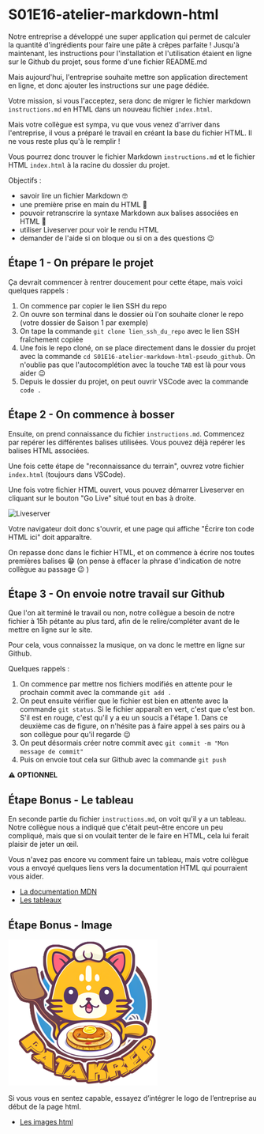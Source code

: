 # S01E16-atelier-markdown-html

Notre entreprise a développé une super application qui permet de calculer la quantité d'ingrédients pour faire une pâte à crêpes parfaite !
Jusqu'à maintenant, les instructions pour l'installation et l'utilisation étaient en ligne sur le Github du projet, sous forme d'une fichier README.md

Mais aujourd'hui, l'entreprise souhaite mettre son application directement en ligne, et donc ajouter les instructions sur une page dédiée.

Votre mission, si vous l'acceptez, sera donc de migrer le fichier markdown `instructions.md` en HTML dans un nouveau fichier `index.html`.

Mais votre collègue est sympa, vu que vous venez d'arriver dans l'entreprise, il vous a préparé le travail en créant la base du fichier HTML. Il ne vous reste plus qu'à le remplir !

Vous pourrez donc trouver le fichier Markdown `instructions.md` et le fichier HTML `index.html` à la racine du dossier du projet.

Objectifs : 
* savoir lire un fichier Markdown :nerd_face:
* une première prise en main du HTML :partying_face:
* pouvoir retranscrire la syntaxe Markdown aux balises associées en HTML :eyes:
* utiliser Liveserver pour voir le rendu HTML
* demander de l'aide si on bloque ou si on a des questions :wink:


## Étape 1 - On prépare le projet

Ça devrait commencer à rentrer doucement pour cette étape, mais voici quelques rappels :
1. On commence par copier le lien SSH du repo
2. On ouvre son terminal dans le dossier où l'on souhaite cloner le repo (votre dossier de Saison 1 par exemple)
3. On tape la commande `git clone lien_ssh_du_repo` avec le lien SSH fraîchement copiée
4. Une fois le repo cloné, on se place directement dans le dossier du projet avec la commande `cd S01E16-atelier-markdown-html-pseudo_github`. On n'oublie pas que l'autocomplétion avec la touche `TAB` est là pour vous aider :wink:
5. Depuis le dossier du projet, on peut ouvrir VSCode avec la commande `code .`

## Étape 2 - On commence à bosser

Ensuite, on prend connaissance du fichier `instructions.md`.
Commencez par repérer les différentes balises utilisées.
Vous pouvez déjà repérer les balises HTML associées.

Une fois cette étape de "reconnaissance du terrain", ouvrez votre fichier `index.html` (toujours dans VSCode).

Une fois votre fichier HTML ouvert, vous pouvez démarrer Liveserver en cliquant sur le bouton "Go Live" situé tout en bas à droite.

![Liveserver](https://cdn.discordapp.com/attachments/564730692039081996/1045374726270374008/image.png)

Votre navigateur doit donc s'ouvrir, et une page qui affiche "Écrire ton code HTML ici" doit apparaître.

On repasse donc dans le fichier HTML, et on commence à écrire nos toutes premières balises :grin: (on pense à effacer la phrase d'indication de notre collègue au passage :wink: )

## Étape 3 - On envoie notre travail sur Github

Que l'on ait terminé le travail ou non, notre collègue a besoin de notre fichier à 15h pétante au plus tard, afin de le relire/compléter avant de le mettre en ligne sur le site.

Pour cela, vous connaissez la musique, on va donc le mettre en ligne sur Github.

Quelques rappels :
1. On commence par mettre nos fichiers modifiés en attente pour le prochain commit avec la commande `git add .`
2. On peut ensuite vérifier que le fichier est bien en attente avec la commande `git status`. Si le fichier apparaît en vert, c'est que c'est bon. S'il est en rouge, c'est qu'il y a eu un soucis a l'étape 1. Dans ce deuxième cas de figure, on n'hésite pas à faire appel à ses pairs ou à son collègue pour qu'il regarde :wink:
3. On peut désormais créer notre commit avec `git commit -m "Mon message de commit"`
4. Puis on envoie tout cela sur Github avec la commande `git push`


:warning: **OPTIONNEL**
## Étape Bonus - Le tableau 

En seconde partie du fichier `instructions.md`, on voit qu'il y a un tableau.
Notre collègue nous a indiqué que c'était peut-être encore un peu compliqué, mais que si on voulait tenter de le faire en HTML, cela lui ferait plaisir de jeter un œil.

Vous n'avez pas encore vu comment faire un tableau, mais votre collègue vous a envoyé quelques liens vers la documentation HTML qui pourraient vous aider.

* [La documentation MDN](https://developer.mozilla.org/en-US/docs/Web/HTML/Element/table)
* [Les tableaux](https://www.w3schools.com/html/html_tables.asp)

## Étape Bonus - Image

![Logo](logo-patakrep.png)

Si vous vous en sentez capable, essayez d’intégrer le logo de l’entreprise au début de la page html.

* [Les images html](https://developer.mozilla.org/fr/docs/Web/HTML/Element/Img)
